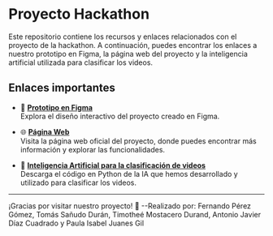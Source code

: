 # Proyecto Hackathon

Este repositorio contiene los recursos y enlaces relacionados con el proyecto de la hackathon. A continuación, puedes encontrar los enlaces a nuestro prototipo en Figma, la página web del proyecto y la inteligencia artificial utilizada para clasificar los videos.

## Enlaces importantes

- 🎨 **[Prototipo en Figma](https://www.figma.com/proto/VslorN9ed7D9ujpP5c1EDO/Hackathon?node-id=0-1&t=jLEZItqFZvVIXXvn-1)**  
  Explora el diseño interactivo del proyecto creado en Figma.
  
- 🌐 **[Página Web](https://15ferpg.github.io)**  
  Visita la página web oficial del proyecto, donde puedes encontrar más información y explorar las funcionalidades.
  
- 🤖 **[Inteligencia Artificial para la clasificación de videos](https://drive.google.com/file/d/1km0JicI8EhO5ZKXw-SIjuTYP5BA3XvNQ/view?usp=drive_link)**  
  Descarga el código en Python de la IA que hemos desarrollado y utilizado para clasificar los videos.

---

¡Gracias por visitar nuestro proyecto! 🚀
--Realizado por: Fernando Pérez Gómez, Tomás Sañudo Durán, Timotheé Mostacero Durand, Antonio Javier Díaz Cuadrado y Paula Isabel Juanes Gil
